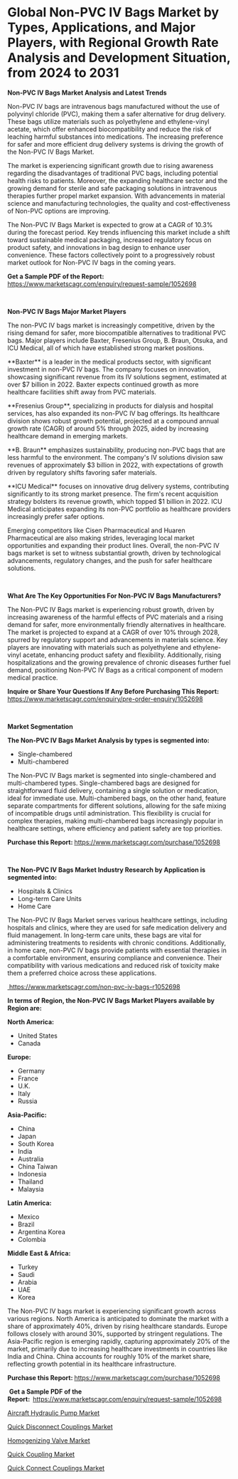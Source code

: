 <p><h1>Global Non-PVC IV Bags Market by Types, Applications, and Major Players, with Regional Growth Rate Analysis and Development Situation, from 2024 to 2031</h1></p><p><strong>Non-PVC IV Bags Market Analysis and Latest Trends</strong></p>
<p><p>Non-PVC IV bags are intravenous bags manufactured without the use of polyvinyl chloride (PVC), making them a safer alternative for drug delivery. These bags utilize materials such as polyethylene and ethylene-vinyl acetate, which offer enhanced biocompatibility and reduce the risk of leaching harmful substances into medications. The increasing preference for safer and more efficient drug delivery systems is driving the growth of the Non-PVC IV Bags Market.</p><p>The market is experiencing significant growth due to rising awareness regarding the disadvantages of traditional PVC bags, including potential health risks to patients. Moreover, the expanding healthcare sector and the growing demand for sterile and safe packaging solutions in intravenous therapies further propel market expansion. With advancements in material science and manufacturing technologies, the quality and cost-effectiveness of Non-PVC options are improving.</p><p>The Non-PVC IV Bags Market is expected to grow at a CAGR of 10.3% during the forecast period. Key trends influencing this market include a shift toward sustainable medical packaging, increased regulatory focus on product safety, and innovations in bag design to enhance user convenience. These factors collectively point to a progressively robust market outlook for Non-PVC IV bags in the coming years.</p></p>
<p><strong>Get a Sample PDF of the Report:&nbsp;</strong> <a href="https://www.marketscagr.com/enquiry/request-sample/1052698?utm_campaign=1557&utm_medium=2&utm_source=Github&utm_content=ia&utm_term=18102024&utm_id=non-pvc-iv-bags">https://www.marketscagr.com/enquiry/request-sample/1052698</a></p>
<p>&nbsp;</p>
<p><strong>Non-PVC IV Bags Major Market Players</strong></p>
<p><p>The non-PVC IV bags market is increasingly competitive, driven by the rising demand for safer, more biocompatible alternatives to traditional PVC bags. Major players include Baxter, Fresenius Group, B. Braun, Otsuka, and ICU Medical, all of which have established strong market positions.</p><p>**Baxter** is a leader in the medical products sector, with significant investment in non-PVC IV bags. The company focuses on innovation, showcasing significant revenue from its IV solutions segment, estimated at over $7 billion in 2022. Baxter expects continued growth as more healthcare facilities shift away from PVC materials.</p><p>**Fresenius Group**, specializing in products for dialysis and hospital services, has also expanded its non-PVC IV bag offerings. Its healthcare division shows robust growth potential, projected at a compound annual growth rate (CAGR) of around 5% through 2025, aided by increasing healthcare demand in emerging markets.</p><p>**B. Braun** emphasizes sustainability, producing non-PVC bags that are less harmful to the environment. The company's IV solutions division saw revenues of approximately $3 billion in 2022, with expectations of growth driven by regulatory shifts favoring safer materials.</p><p>**ICU Medical** focuses on innovative drug delivery systems, contributing significantly to its strong market presence. The firm's recent acquisition strategy bolsters its revenue growth, which topped $1 billion in 2022. ICU Medical anticipates expanding its non-PVC portfolio as healthcare providers increasingly prefer safer options.</p><p>Emerging competitors like Cisen Pharmaceutical and Huaren Pharmaceutical are also making strides, leveraging local market opportunities and expanding their product lines. Overall, the non-PVC IV bags market is set to witness substantial growth, driven by technological advancements, regulatory changes, and the push for safer healthcare solutions.</p></p>
<p>&nbsp;</p>
<p><strong>What Are The Key Opportunities For Non-PVC IV Bags Manufacturers?</strong></p>
<p><p>The Non-PVC IV Bags market is experiencing robust growth, driven by increasing awareness of the harmful effects of PVC materials and a rising demand for safer, more environmentally friendly alternatives in healthcare. The market is projected to expand at a CAGR of over 10% through 2028, spurred by regulatory support and advancements in materials science. Key players are innovating with materials such as polyethylene and ethylene-vinyl acetate, enhancing product safety and flexibility. Additionally, rising hospitalizations and the growing prevalence of chronic diseases further fuel demand, positioning Non-PVC IV Bags as a critical component of modern medical practice.</p></p>
<p><strong>Inquire or Share Your Questions If Any Before Purchasing This Report:</strong> <a href="https://www.marketscagr.com/enquiry/pre-order-enquiry/1052698?utm_campaign=1557&utm_medium=2&utm_source=Github&utm_content=ia&utm_term=18102024&utm_id=non-pvc-iv-bags">https://www.marketscagr.com/enquiry/pre-order-enquiry/1052698</a></p>
<p>&nbsp;</p>
<p><strong>Market Segmentation</strong></p>
<p><strong>The Non-PVC IV Bags Market Analysis by types is segmented into:</strong></p>
<p><ul><li>Single-chambered</li><li>Multi-chambered</li></ul></p>
<p><p>The Non-PVC IV Bags market is segmented into single-chambered and multi-chambered types. Single-chambered bags are designed for straightforward fluid delivery, containing a single solution or medication, ideal for immediate use. Multi-chambered bags, on the other hand, feature separate compartments for different solutions, allowing for the safe mixing of incompatible drugs until administration. This flexibility is crucial for complex therapies, making multi-chambered bags increasingly popular in healthcare settings, where efficiency and patient safety are top priorities.</p></p>
<p><strong>Purchase this Report:&nbsp;</strong><a href="https://www.marketscagr.com/purchase/1052698?utm_campaign=1557&utm_medium=2&utm_source=Github&utm_content=ia&utm_term=18102024&utm_id=non-pvc-iv-bags">https://www.marketscagr.com/purchase/1052698</a></p>
<p>&nbsp;</p>
<p><strong>The Non-PVC IV Bags Market Industry Research by Application is segmented into:</strong></p>
<p><ul><li>Hospitals & Clinics</li><li>Long-term Care Units</li><li>Home Care</li></ul></p>
<p><p>The Non-PVC IV Bags Market serves various healthcare settings, including hospitals and clinics, where they are used for safe medication delivery and fluid management. In long-term care units, these bags are vital for administering treatments to residents with chronic conditions. Additionally, in home care, non-PVC IV bags provide patients with essential therapies in a comfortable environment, ensuring compliance and convenience. Their compatibility with various medications and reduced risk of toxicity make them a preferred choice across these applications.</p></p>
<p><a href="https://www.marketscagr.com/non-pvc-iv-bags-r1052698?utm_campaign=1557&utm_medium=2&utm_source=Github&utm_content=ia&utm_term=18102024&utm_id=non-pvc-iv-bags">&nbsp;https://www.marketscagr.com/non-pvc-iv-bags-r1052698</a></p>
<p><strong>In terms of Region, the Non-PVC IV Bags Market Players available by Region are:</strong></p>
<p>
    <p> <strong> North America: </strong>
        <ul>
            <li>United States</li>
            <li>Canada</li>
        </ul>
        </p> 
    <p> <strong> Europe: </strong>
        <ul>
            <li>Germany</li>
            <li>France</li>
            <li>U.K.</li>
            <li>Italy</li>
            <li>Russia</li>
        </ul>
        </p> 
    <p> <strong> Asia-Pacific: </strong>
        <ul>
            <li>China</li>
            <li>Japan</li>
            <li>South Korea</li>
            <li>India</li>
            <li>Australia</li>
            <li>China Taiwan</li>
            <li>Indonesia</li>
            <li>Thailand</li>
            <li>Malaysia</li>
        </ul>
        </p> 
    <p> <strong> Latin America: </strong>
        <ul>
            <li>Mexico</li>
            <li>Brazil</li>
            <li>Argentina Korea</li>
            <li>Colombia</li>
        </ul>
        </p> 
    <p> <strong> Middle East & Africa: </strong>
        <ul>
            <li>Turkey</li>
            <li>Saudi</li>
            <li>Arabia</li>
            <li>UAE</li>
            <li>Korea</li>
        </ul>
    </p>
    </p>
<p><p>The Non-PVC IV bags market is experiencing significant growth across various regions. North America is anticipated to dominate the market with a share of approximately 40%, driven by rising healthcare standards. Europe follows closely with around 30%, supported by stringent regulations. The Asia-Pacific region is emerging rapidly, capturing approximately 20% of the market, primarily due to increasing healthcare investments in countries like India and China. China accounts for roughly 10% of the market share, reflecting growth potential in its healthcare infrastructure.</p></p>
<p><strong>Purchase this Report: </strong><a href="https://www.marketscagr.com/purchase/1052698?utm_campaign=1557&utm_medium=2&utm_source=Github&utm_content=ia&utm_term=18102024&utm_id=non-pvc-iv-bags">https://www.marketscagr.com/purchase/1052698</a></p>
<p>&nbsp;<strong>Get a Sample PDF of the Report:&nbsp;&nbsp;</strong><a href="https://www.marketscagr.com/enquiry/request-sample/1052698?utm_campaign=1557&utm_medium=2&utm_source=Github&utm_content=ia&utm_term=18102024&utm_id=non-pvc-iv-bags">https://www.marketscagr.com/enquiry/request-sample/1052698</a></p>
<p><strong></strong></p>
<p><p><a href="https://www.linkedin.com/pulse/aircraft-hydraulic-pump-landscape-product-spectrum-market-ctvac?utm_campaign=1557&utm_medium=2&utm_source=Github&utm_content=ia&utm_term=18102024&utm_id=non-pvc-iv-bags">Aircraft Hydraulic Pump Market</a></p><p><a href="https://www.linkedin.com/pulse/emerging-technologies-reshaping-quick-disconnect-couplings-4yqoc?utm_campaign=1557&utm_medium=2&utm_source=Github&utm_content=ia&utm_term=18102024&utm_id=non-pvc-iv-bags">Quick Disconnect Couplings Market</a></p><p><a href="https://www.linkedin.com/pulse/homogenizing-valve-market-refracting-trends-consumer-behaviors-osdhc?utm_campaign=1557&utm_medium=2&utm_source=Github&utm_content=ia&utm_term=18102024&utm_id=non-pvc-iv-bags">Homogenizing Valve Market</a></p><p><a href="https://www.linkedin.com/pulse/quick-coupling-market-ecosystem-competitive-landscape-strategic-nvsqc?utm_campaign=1557&utm_medium=2&utm_source=Github&utm_content=ia&utm_term=18102024&utm_id=non-pvc-iv-bags">Quick Coupling Market</a></p><p><a href="https://www.linkedin.com/pulse/quick-connect-couplings-market-growth-segmentation-regional-uekrc?utm_campaign=1557&utm_medium=2&utm_source=Github&utm_content=ia&utm_term=18102024&utm_id=non-pvc-iv-bags">Quick Connect Couplings Market</a></p></p>